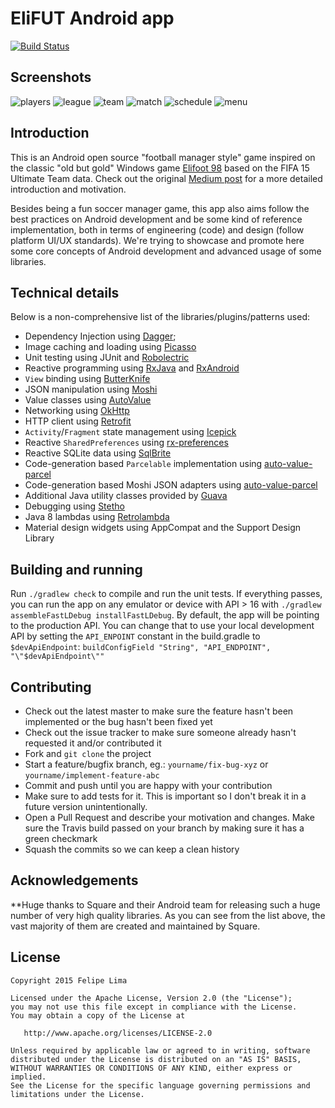 # EliFUT Android app

[![Build Status](https://travis-ci.org/EliFUT/android.svg)](https://travis-ci.org/EliFUT/android)

## Screenshots

![players](https://raw.githubusercontent.com/EliFUT/android/master/screenshots/screenshot-players.png)
![league](https://raw.githubusercontent.com/EliFUT/android/master/screenshots/screenshot-league.png)
![team](https://raw.githubusercontent.com/EliFUT/android/master/screenshots/screenshot-team.png)
![match](https://raw.githubusercontent.com/EliFUT/android/master/screenshots/screenshot-match.png)
![schedule](https://raw.githubusercontent.com/EliFUT/android/master/screenshots/screenshot-schedule.png)
![menu](https://raw.githubusercontent.com/EliFUT/android/master/screenshots/screenshot-menu.png)

## Introduction

This is an Android open source "football manager style" game inspired on the classic "old but gold"
Windows game [Elifoot 98](elifoot.net) based on the FIFA 15 Ultimate Team data.
Check out the original [Medium post](https://medium.com/@felipecsl/creating-an-android-app-for-beginners-part-i-410a7a64d9b1)
for a more detailed introduction and motivation.

Besides being a fun soccer manager game, this app also aims follow the best practices
on Android development and be some kind of reference implementation, both in terms of engineering
(code) and design (follow platform UI/UX standards). We're trying to showcase and promote here
some core concepts of Android development and advanced usage of some libraries.

## Technical details

Below is a non-comprehensive list of the libraries/plugins/patterns used:

* Dependency Injection using [Dagger](google/dagger);
* Image caching and loading using [Picasso](square/picasso)
* Unit testing using JUnit and [Robolectric](robolectric/robolectric)
* Reactive programming using [RxJava](reactivex/rxjava) and [RxAndroid](reactivex/rxandroid)
* `View` binding using [ButterKnife](jakewharton/butterknife)
* JSON manipulation using [Moshi](square/moshi)
* Value classes using [AutoValue](google/auto)
* Networking using [OkHttp](square/okhttp)
* HTTP client using [Retrofit](square/retrofit)
* `Activity`/`Fragment` state management using [Icepick](frankiesardo/icepick)
* Reactive `SharedPreferences` using [rx-preferences](f2prateek/rx-preferences)
* Reactive SQLite data using [SqlBrite](square/sqlbrite)
* Code-generation based `Parcelable` implementation using [auto-value-parcel](rharter/auto-value-parcel)
* Code-generation based Moshi JSON adapters using [auto-value-parcel](rharter/auto-value-moshi)
* Additional Java utility classes provided by [Guava](google/guava)
* Debugging using [Stetho](facebook/stetho)
* Java 8 lambdas using [Retrolambda](evant/gradle-retrolambda)
* Material design widgets using AppCompat and the Support Design Library

## Building and running

Run `./gradlew check` to compile and run the unit tests. If everything passes, you can run the
app on any emulator or device with API > 16 with `./gradlew assembleFastLDebug installFastLDebug`.
By default, the app will be pointing to the production API. You can change that to use your local
development API by setting the `API_ENPOINT` constant in the build.gradle to `$devApiEndpoint`:
`buildConfigField "String", "API_ENDPOINT", "\"$devApiEndpoint\""`

## Contributing

 * Check out the latest master to make sure the feature hasn't been implemented or the bug hasn't been fixed yet
 * Check out the issue tracker to make sure someone already hasn't requested it and/or contributed it
 * Fork and `git clone` the project
 * Start a feature/bugfix branch, eg.: `yourname/fix-bug-xyz` or `yourname/implement-feature-abc`
 * Commit and push until you are happy with your contribution
 * Make sure to add tests for it. This is important so I don't break it in a future version unintentionally.
 * Open a Pull Request and describe your motivation and changes. Make sure the Travis build passed on your branch by making sure it has a green checkmark
 * Squash the commits so we can keep a clean history

## Acknowledgements

**Huge thanks to Square and their Android team for releasing such a huge
number of very high quality libraries. As you can see from the list above, the vast majority of
them are created and maintained by Square.

## License

```
Copyright 2015 Felipe Lima

Licensed under the Apache License, Version 2.0 (the "License");
you may not use this file except in compliance with the License.
You may obtain a copy of the License at

   http://www.apache.org/licenses/LICENSE-2.0

Unless required by applicable law or agreed to in writing, software
distributed under the License is distributed on an "AS IS" BASIS,
WITHOUT WARRANTIES OR CONDITIONS OF ANY KIND, either express or implied.
See the License for the specific language governing permissions and
limitations under the License.
```